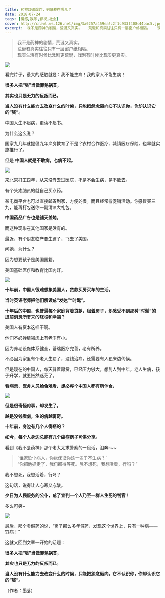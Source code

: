 ```yaml
---
title: 药神口碑爆炸，到底神在哪儿？
date: 2018-07-24
tags: [情感,娱乐,影视,社会]
cover: http://crawl.ws.126.net/img/3a6257a459ea9c2f1c933f408c44bac5.jpg
excerpt:  我不是药神的剧情，荒诞又真实。   荒诞和真实往往只有一层窗户纸相隔。   现实生活有时候比戏剧更荒诞，戏剧有时候比现实更真实。  ![](http://crawl.ws.126.net/img/3a6257a459ea
---
```

> 我不是药神的剧情，荒诞又真实。  
> 荒诞和真实往往只有一层窗户纸相隔。  
> 现实生活有时候比戏剧更荒诞，戏剧有时候比现实更真实。  
>

![](http://crawl.ws.126.net/img/3a6257a459ea9c2f1c933f408c44bac5.jpg)  

看完片子，最大的感触就是：我不能生病！我的家人不能生病！

**很多人把“钱”当做罪魁祸首，**

**其实也只是无力的反叛而已。**

**当人没有什么能力去改变什么的时候，只能把怨念砸向它不认识你，你却认识它的“钱”。**

中国人生不起病，更读不起书。

为什么这么说？

国家九几年就提倡九年义务教育了不是？农村合作医疗、城镇医疗保险，也早就实施推行了。

但是 **中国人就是不敢病，也病不起。**

![](http://crawl.ws.126.net/img/a129b38c51342c2cc628ed6f2ad44c9c.jpg)  

来北京打工四年，从来没有去过医院，不是不会生病，是不敢去。

有个头疼脑热的就自己买点药。

某电商平台也可以直接邮寄到家，方便的很。而且经常有促销活动。你感冒买三九，能再打包送你一副清凉大礼包。

**中国药品广告也是铺天盖地。**

而这种现象在其他国家是没有的。

最近，有个朋友临产要生孩子，飞去了美国。

问她，为什么？

因为想要孩子是美国国籍。

美国基础医疗和教育比国内好。

![](http://crawl.ws.126.net/img/358002a3d4f1c4cebe9a921565563331.jpg)  

**十年前，中国人很难想象美国人，贷款买房买车的生活。**

**当时英语老师把他们解读成“发达”“时髦”。**

**十年后的中国，也普遍每个家庭背着贷款，租着房子，却感受不到那种“时髦”的提前消费所带来的轻松和幸福？**

美国人有资本这样干啊。

他们不必殚精竭虑上有老下有小。

因为养老设施体系健全，基础医疗完善，老有所养。

不必因为家里有个老人生病了，没钱治病，还需要有人在床边伺候。

但是现在的中国人，每天背着房贷，已经压力够大，想到人到中年，老人生病，孩子升学，就更怅然迷茫了。

**看病贵、医务人员脸色难看，想必每个中国人都有所体会。**

![](http://crawl.ws.126.net/img/6678700ff4bb6c075cf68f4b82f6cb3a.jpg)  

**但是很奇怪的事，却发生了。**

**越是没钱看病，生的病越离奇。**

**十年前，身边有几个人得癌的？**

**如今，每个人身边总能有几个癌症例子可供分享。**

看到《我不是药神》那个老太太求警察的一段话，泪奔~~~

> “谁家没个病人，你能保证你这一辈子不生病？”  
> “你把他抓走了，我们都得等死。我不想死，我想活着，行吗？”  
>

我不想死，我想活着，行吗？

这句话，说得让人心寒又心酸。

**夕日为人民服务的公仆，成了宣判一个人乃至一群人生死的判官！**

多么可笑~

![](http://crawl.ws.126.net/img/13971c50edc2c826bf13fdf04026ef08.jpg)  

最后，那个卖假药的说，“卖了那么多年假药，发现这个世界上，只有一种病——穷病！”

这就又回到文章一开始的话题：

**很多人把“钱”当做罪魁祸首，**

**其实也只是无力的反叛而已。**

**当人没有什么能力去改变什么的时候，只能把怨念砸向，它不认识你，你却认识它的“钱”。**

（作者：墨落）

